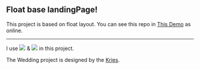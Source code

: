 ## Float base landingPage!

This project is based on float layout. You can see this repo in [This Demo](https://simamatin.github.io/Wedding/) as online.

---

I use ![](	https://img.shields.io/badge/HTML5-E34F26?style=for-the-badge&logo=html5&logoColor=white) & ![](https://img.shields.io/badge/CSS3-1572B6?style=for-the-badge&logo=css3&logoColor=white) in this project.

The Wedding project is designed by the [Kries](https://kriesi.at/themes/enfold-wedding/).
